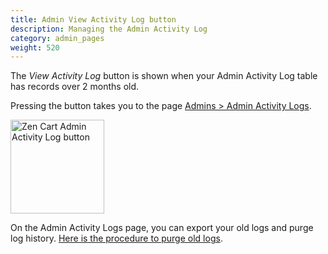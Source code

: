 ```yaml
---
title: Admin View Activity Log button
description: Managing the Admin Activity Log 
category: admin_pages
weight: 520 
---
```


The *View Activity Log* button is shown when your Admin Activity Log table has records over 2 months old. 

Pressing the button takes you to the page [Admins > Admin Activity Logs](/user/admin_pages/admins/admin_activity_logs/). 

<img src="/images/admin_activity_log.png" alt="Zen Cart Admin Activity Log button" style="height: 150px !important;" />

On the Admin Activity Logs page, you can export your old logs and 
purge log history.  [Here is the procedure to purge old logs](/user/admin_pages/admins/admin_activity_logs/#purging-logs). 
